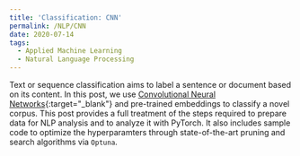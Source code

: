 ```yaml
---
title: 'Classification: CNN'
permalink: /NLP/CNN
date: 2020-07-14
tags:
  - Applied Machine Learning
  - Natural Language Processing
---
```


Text or sequence classification aims to label a sentence or document based on its content. In this post, we use [Convolutional Neural Networks](/applied_nlp/CNN.html){:target="_blank"}
 and pre-trained embeddings to classify a novel corpus. This post provides a full treatment of the steps required to prepare data for NLP analysis and to analyze it with PyTorch. It also includes sample code to optimize the hyperparamters through state-of-the-art pruning and search algorithms via `Optuna`.
